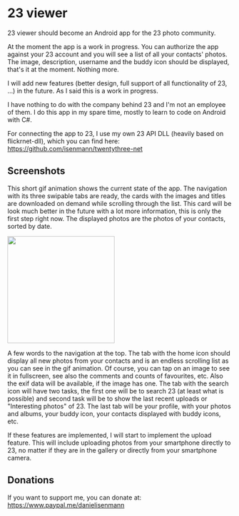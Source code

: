 # 23 viewer

23 viewer should become an Android app for the 23 photo community. 

At the moment the app is a work in progress. You can authorize the app against your 23 account and you will see a list of all your contacts' photos. The image, description, username and the buddy icon should be displayed, that's it at the moment. Nothing more.

I will add new features (better design, full support of all functionality of 23, ...) in the future. As I said this is a work in progress.

I have nothing to do with the company behind 23 and I'm not an employee of them. I do this app in my spare time, mostly to learn to code on Android with C#.

For connecting the app to 23, I use my own 23 API DLL (heavily based on flickrnet-dll), which you can find here: https://github.com/isenmann/twentythree-net

## Screenshots

This short gif animation shows the current state of the app. The navigation with its three swipable tabs are ready, the cards with the images and titles are downloaded on demand while scrolling through the list. This card will be look much better in the future with a lot more information, this is only the first step right now. The displayed photos are the photos of your contacts, sorted by date.

<img src="https://raw.githubusercontent.com/isenmann/23viewer/master/StreamAnimation.gif" width="240">

A few words to the navigation at the top. The tab with the home icon should display all new photos from your contacts and is an endless scrolling list as you can see in the gif animation. Of course, you can tap on an image to see it in fullscreen, see also the comments and counts of favourites, etc. Also the exif data will be available, if the image has one. The tab with the search icon will have two tasks, the first one will be to search 23 (at least what is possible) and second task will be to show the last recent uploads or "Interesting photos" of 23. The last tab will be your profile, with your photos and albums, your buddy icon, your contacts displayed with buddy icons, etc. 

If these features are implemented, I will start to implement the upload feature. This will include uploading photos from your smartphone directly to 23, no matter if they are in the gallery or directly from your smartphone camera.

## Donations

If you want to support me, you can donate at: https://www.paypal.me/danielisenmann

